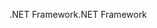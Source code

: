<span data-ttu-id="a2fdf-101">.NET Framework</span><span class="sxs-lookup"><span data-stu-id="a2fdf-101">.NET Framework</span></span>